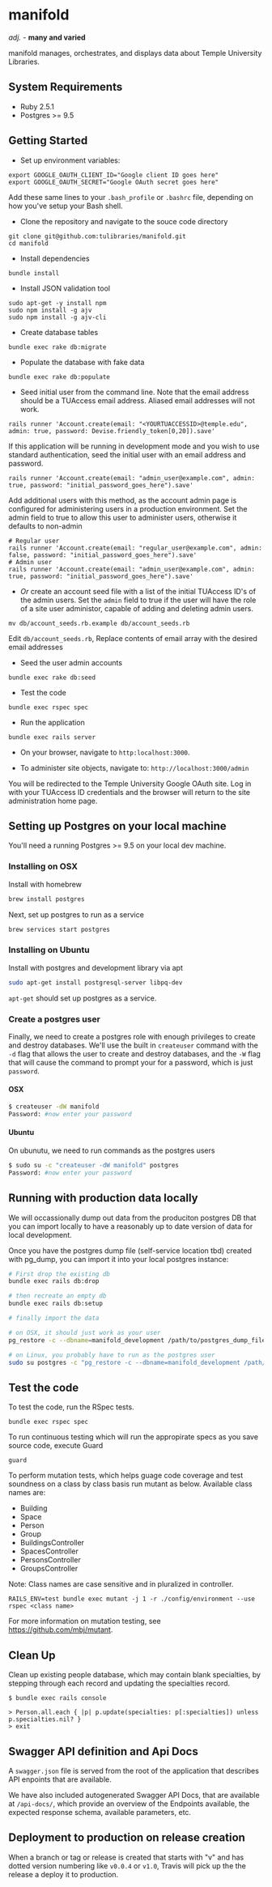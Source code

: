 # manifold
*adj.* - **many and varied**

manifold manages, orchestrates, and displays data about Temple University Libraries.

## System Requirements

- Ruby 2.5.1
- Postgres >= 9.5

##  Getting Started

* Set up environment variables:

```
export GOOGLE_OAUTH_CLIENT_ID="Google client ID goes here"
export GOOGLE_OAUTH_SECRET="Google OAuth secret goes here"
```

Add these same lines to your `.bash_profile` or `.bashrc` file, depending on
how you've setup your Bash shell.

* Clone the repository and navigate to the souce code directory

```
git clone git@github.com:tulibraries/manifold.git
cd manifold
```

* Install dependencies

```
bundle install
```

* Install JSON validation tool

```
sudo apt-get -y install npm
sudo npm install -g ajv
sudo npm install -g ajv-cli
```

* Create database tables

```
bundle exec rake db:migrate
```

* Populate the database with fake data

```
bundle exec rake db:populate
```

* Seed initial user from the command line. Note that the email address should be a TUAccess email address.
Aliased email addresses will not work.

```
rails runner 'Account.create(email: "<YOURTUACCESSID>@temple.edu", admin: true, password: Devise.friendly_token[0,20]).save'
```

If this application will be running in development mode and you wish to use standard authentication, seed the initial user
with an email address and password.

```
rails runner 'Account.create(email: "admin_user@example.com", admin: true, password: "initial_password_goes_here").save'
```

Add additional users with this method, as the account admin page is configured for administering users in a production environment. Set the admin field to true to allow this user to administer users, otherwise it defaults to non-admin

```
# Regular user
rails runner 'Account.create(email: "regular_user@example.com", admin: false, password: "initial_password_goes_here").save'
# Admin user
rails runner 'Account.create(email: "admin_user@example.com", admin: true, password: "initial_password_goes_here").save'
```

* *Or* create an account seed file with a list of the initial TUAccess ID's of the
admin users. Set the `admin` field to true if the user will have the role of a site user
administor, capable of adding and deleting admin users.

```
mv db/account_seeds.rb.example db/account_seeds.rb
```

Edit `db/account_seeds.rb`, Replace contents of email array with the desired email addresses

* Seed the user admin accounts

```
bundle exec rake db:seed
```

* Test the code

```
bundle exec rspec spec
```

* Run the application

```
bundle exec rails server
```

* On your browser, navigate to `http:localhost:3000`.

* To administer site objects, navigate to: `http://localhost:3000/admin`

You will be redirected to the Temple University Google OAuth site. Log in with your TUAccess ID credentials and the
browser will return to the site administration home page.

## Setting up Postgres on your local machine

You'll need a running Postgres >= 9.5 on your local dev machine.

### Installing on OSX

Install with homebrew

```bash
brew install postgres
```

Next, set up postgres to run as a service

```bash
brew services start postgres
```

### Installing on Ubuntu

Install with postgres and development library via apt
```bash
sudo apt-get install postgresql-server libpq-dev
```

`apt-get` should set up postgres as a service.



### Create a postgres user
Finally, we need to create a postgres role with enough privileges to create and destroy databases. We'll use the built in `createuser` command with the `-d` flag that allows the user to create and destroy databases, and the `-W` flag that will cause the command to prompt your for a password, which is just `password`.

#### OSX

```bash
$ createuser -dW manifold
Password: #now enter your password
```

#### Ubuntu
On ubunutu, we need to run commands as the postgres users
```bash
$ sudo su -c "createuser -dW manifold" postgres
Password: #now enter your password
```

## Running with production data locally

We will occassionally dump out data from the produciton postgres DB that you can import locally to have a reasonably up to date version of data for local development.

Once you have the postgres dump file (self-service location tbd) created with pg_dump, you can import it into your local postgres instance:

```bash
# First drop the existing db
bundle exec rails db:drop

# then recreate an empty db
bundle exec rails db:setup

# finally import the data

# on OSX, it should just work as your user
pg_restore -c --dbname=manifold_development /path/to/postgres_dump_file

# on Linux, you probably have to run as the postgres user
sudo su postgres -c "pg_restore -c --dbname=manifold_development /path/to/postgres_dump_file"


```

## Test the code

To test the code, run the RSpec tests.

```
bundle exec rspec spec
```

To run continuous testing which will run the appropirate specs as you save
source code, execute Guard

```
guard
```

To perform mutation tests, which helps guage code coverage and test soundness on a class by class basis
run mutant as below.  Available class names are:

* Building
* Space
* Person
* Group
* BuildingsController
* SpacesController
* PersonsController
* GroupsController

Note: Class names are case sensitive and in pluralized in controller.

```
RAILS_ENV=test bundle exec mutant -j 1 -r ./config/environment --use rspec <class name>
```

For more information on mutation testing, see https://github.com/mbj/mutant.

## Clean Up

Clean up existing people database, which may contain blank specialties, by stepping through
each record and updating the specialties record.

```
$ bundle exec rails console

> Person.all.each { |p| p.update(specialties: p[:specialties]) unless p.specialties.nil? }
> exit
```

## Swagger API definition and Api Docs

A `swagger.json` file is served from the root of the application that describes API enpoints that are available.

We have also included autogenerated Swagger API Docs, that are available at `/api-docs/`, which provide an overview of the Endpoints available, the expected response schema, available parameters, etc.


## Deployment to production on release creation

When a branch or tag or release is created that starts with "v" and has dotted version numbering like `v0.0.4` or `v1.0`, Travis will pick up the the release a deploy it to production.
